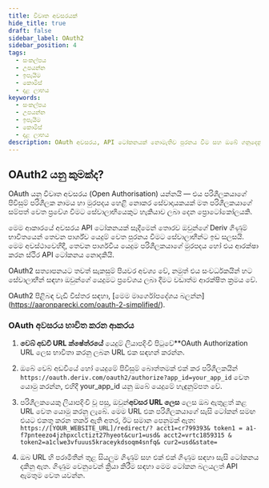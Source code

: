 ```yaml
---
title: විවෘත අවසරයක්
hide_title: true
draft: false
sidebar_label: OAuth2
sidebar_position: 4
tags:
  - සංකල්පය
  - උපයන්න
  - ඉපැයීම
  - කොමිස්
  - දළ ලාභය
keywords:
  - සංකල්පය
  - උපයන්න
  - ඉපැයීම
  - කොමිස්
  - දළ ලාභය
description: OAuth අවසරය, API ටෝකනයක් නොමැතිව පුරනය වීම සහ ඔබේ ගනුදෙනු යෙදුමේ පරිශීලක අත්දැකීම වැඩිදියුණු කිරීමට ඔබට එය භාවිත කළ හැකි ආකාරය ගැන ඉගෙන ගන්න.
---
```


## OAuth2 යනු කුමක්ද?

OAuth යනු විවෘත අවසරය (Open Authorisation) යන්නයි — එය පරිශීලකයාගේ පිවිසුම් පරිශීලක නාමය හා මුරපදය හෙළි නොකර සේවාදායකයක් මත පරිශීලකයාගේ සම්පත් වෙත ප්‍රවේශ වීමට සේවාලාභියෙකුට හැකියාව ලබා දෙන ප්‍රොටෝකෝලයකි.

මෙම ආකාරයේ අවසරය API ටෝකනයක් සෑදීමෙන් තොරව ඔවුන්ගේ Deriv ගිණුම් භාවිතයෙන් තෙවන පාර්ශ්ව යෙදුම් වෙත පුරනය වීමට සේවාලාභීන්ට ඉඩ සලසයි. මෙම අවස්ථාවෙහිදී, තෙවන පාර්ශවීය යෙදුම පරිශීලකයාගේ මුරපදය හෝ එය ආරක්ෂා කරන ස්ථිර API ටෝකනය නොදකියි.

OAuth2 සත්‍යාපනයට තවත් සැකසුම් පියවර අවශ්‍ය වේ, නමුත් එය සංවර්ධකයින් හට සේවාලාභීන් සඳහා ඔවුන්ගේ යෙදුමට ප්‍රවේශය ලබා දීමට වඩාත්ම ආරක්ෂිත ක්‍රමය වේ.

OAuth2 පිළිබඳ වැඩි විස්තර සඳහා, [මෙම මාර්ගෝපදේශය බලන්න] (https://aaronparecki.com/oauth-2-simplified/).

### OAuth අවසරය භාවිත කරන ආකරය

1. **වෙබ් අඩවි URL ක්ෂේත්රයේ** යෙදුම් ලියාපදිංචි පිටුවේ\*\*OAuth Authorization URL ලෙස භාවිතා කරනු ලබන URL එක සඳහන් කරන්න.

2. ඔබේ වෙබ් අඩවියේ හෝ යෙදුමේ පිවිසුම් බොත්තමක් එක් කර පරිශීලකයින් `https://oauth.deriv.com/oauth2/authorize?app_id=your_app_id` වෙත යොමු කරන්න, එහිදී your_app_id යනු ඔබේ යෙදුමේ හැඳුනුම්පත වේ.

3. පරිශීලකයෙකු ලියාපදිංචි වූ පසු, ඔවුන්**අවසර URL ලෙස** ලෙස ඔබ ඇතුළත් කළ URL වෙත යොමු කරනු ලැබේ. මෙම URL එක පරිශීලකයාගේ සැසි ටෝකන් සමඟ එයට එකතු කරන තර්ක ඇති අතර, ඊට සමාන පෙනුමක් ඇත: `https://[YOUR_WEBSITE_URL]/redirect/? acct1=cr799393& token1 = a1-f7pnteezo4jzhpxclctizt27hyeot&cur1=usd& acct2=vrtc1859315 & token2=a1clwe3vfuuus5kraceykdsoqm4snfq& cur2=usd&state=`

4. ඔබ URL හි පරාමිතීන් තුළ සියලුම ගිණුම් සහ එක් එක් ගිණුම සඳහා සැසි ටෝකනය දකිනු ඇත. ගිණුම වෙනුවෙන් ක්‍රියා කිරීම සඳහා මෙම ටෝකන බලයලත් API ඇමතුම වෙත යවන්න.
